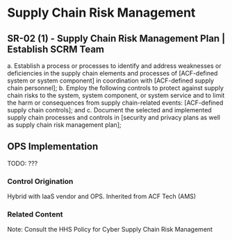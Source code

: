 # Supply Chain Risk Management
## SR-02 (1) - Supply Chain Risk Management Plan | Establish SCRM Team

a. Establish a process or processes to identify and address weaknesses or deficiencies in the supply chain elements and processes of [ACF-defined system or system component] in coordination with [ACF-defined supply chain personnel];
b. Employ the following controls to protect against supply chain risks to the system, system component, or system service and to limit the harm or consequences from supply chain-related events: [ACF-defined supply chain controls]; and
c. Document the selected and implemented supply chain processes and controls in [security and privacy plans as well as supply chain risk management plan];

## OPS Implementation

TODO: ???

### Control Origination

Hybrid with IaaS vendor and OPS. Inherited from ACF Tech (AMS)

### Related Content
Note: Consult the HHS Policy for Cyber Supply Chain Risk Management 

